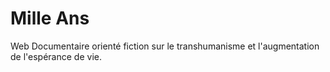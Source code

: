 Mille Ans
======
Web Documentaire orienté fiction sur le transhumanisme et l'augmentation de l'espérance de vie.
